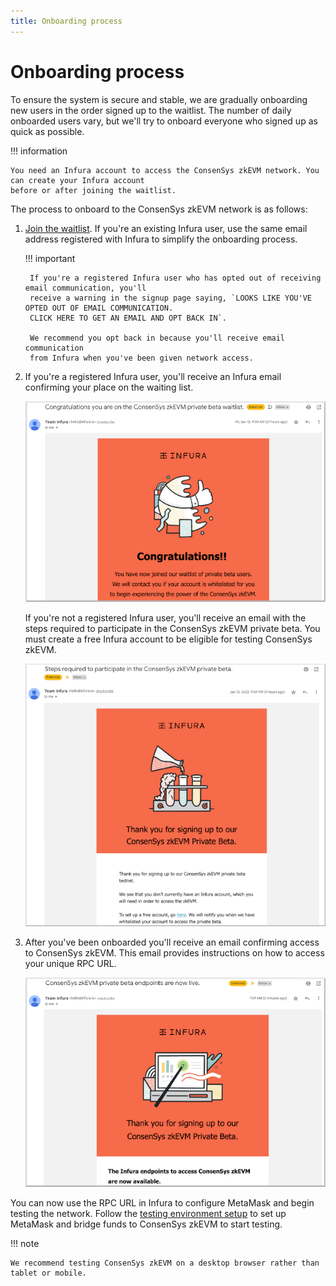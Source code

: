 ```yaml
---
title: Onboarding process
---
```


# Onboarding process

To ensure the system is secure and stable, we are gradually onboarding new users in the order
signed up to the waitlist. The number of daily onboarded users vary, but we'll try to onboard everyone
who signed up as quick as possible.

!!! information

    You need an Infura account to access the ConsenSys zkEVM network. You can create your Infura account
    before or after joining the waitlist.

The process to onboard to the ConsenSys zkEVM network is as follows:

1. [Join the waitlist](https://www.infura.io/resources/network/consensys-zkevm-beta-signup). If you're
    an existing Infura user, use the same email address registered with Infura to simplify the
    onboarding process.

    !!! important

        If you're a registered Infura user who has opted out of receiving email communication, you'll
        receive a warning in the signup page saying, `LOOKS LIKE YOU'VE OPTED OUT OF EMAIL COMMUNICATION.
        CLICK HERE TO GET AN EMAIL AND OPT BACK IN`.

        We recommend you opt back in because you'll receive email communication
        from Infura when you've been given network access.

1. If you're a registered Infura user, you'll receive an Infura email confirming your place on the waiting list.

    ![Waitlist confirmation email](../assets/waitlist_confirm.png)

    If you're not a registered Infura user, you'll receive an email with the steps required to
    participate in the ConsenSys zkEVM private beta. You must create a free Infura account to be eligible
    for testing ConsenSys zkEVM.

    ![Steps required email](../assets/steps_required.png)

1. After you've been onboarded you'll receive an email confirming access to ConsenSys zkEVM. This email
    provides instructions on how to access your unique RPC URL.

    ![Confirmation email](../assets/confirmation.png)

You can now use the RPC URL in Infura to configure MetaMask and begin testing the network. Follow the
[testing environment setup](https://goerli.zkevm.consensys.net/) to set up MetaMask and bridge funds
to ConsenSys zkEVM to start testing.

!!! note

    We recommend testing ConsenSys zkEVM on a desktop browser rather than tablet or mobile.
